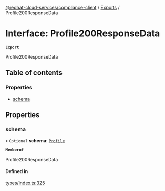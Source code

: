 [@redhat-cloud-services/compliance-client](../README.md) / [Exports](../modules.md) / Profile200ResponseData

# Interface: Profile200ResponseData

**`Export`**

Profile200ResponseData

## Table of contents

### Properties

- [schema](Profile200ResponseData.md#schema)

## Properties

### schema

• `Optional` **schema**: [`Profile`](Profile.md)

**`Memberof`**

Profile200ResponseData

#### Defined in

[types/index.ts:325](https://github.com/AsToNlele/javascript-clients/blob/main/packages/compliance/types/index.ts#L325)
